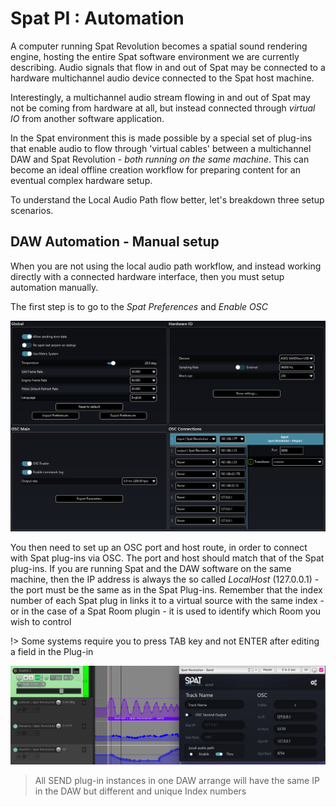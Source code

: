 # Spat PI : Automation

A computer running Spat Revolution becomes a spatial sound rendering engine, hosting the entire Spat software environment we are currently describing. Audio signals that flow in and out of Spat may be connected to a hardware multichannel audio device connected to the Spat host machine.

Interestingly, a multichannel audio stream flowing in and out of Spat may not be coming from hardware at all, but instead connected through _virtual IO_ from another software application.

In the Spat environment this is made possible by a special set of plug-ins that enable audio to flow through 'virtual cables' between a multichannel DAW and Spat Revolution - _both running on the same machine_. This can become an ideal offline creation workflow for preparing content for an eventual complex hardware setup.

To understand the Local Audio Path flow better, let's breakdown three setup scenarios.
## DAW Automation - Manual setup

When you are not using the local audio path workflow, and instead working directly with a connected hardware interface, then you must setup automation manually.

The first step is to go to the _Spat Preferences_ and _Enable OSC_

![](include/SpatRevolution_UserGuide_-191.png)

You then need to set up an OSC port and host route, in order to connect with Spat plug-ins via OSC. The port and host should match that of the Spat plug-ins. If you are running Spat and the DAW software on the same machine, then the IP address is always the so called _LocalHost_ (127.0.0.1) - the port must be the same as in the Spat Plug-ins. Remember that the index number of each Spat plug in links it to a virtual source with the same index - or in the case of a Spat Room plugin - it is used to identify which Room you wish to control

!> Some systems require you to press TAB key and not ENTER after editing a field in the Plug-in

![](include/SpatRevolution_UserGuide_-193.jpg)

> All SEND plug-in instances in one DAW arrange will have the same IP
in the DAW but different and unique Index numbers
